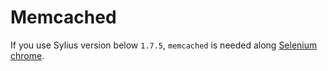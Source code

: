 # Memcached

If you use Sylius version below `1.7.5`, `memcached` is needed along [Selenium chrome](selenium-chrome.md).